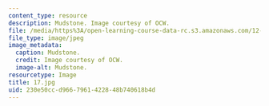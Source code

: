```yaml
---
content_type: resource
description: Mudstone. Image courtesy of OCW.
file: /media/https%3A/open-learning-course-data-rc.s3.amazonaws.com/12-110-sedimentary-geology-fall-2004/230e50ccd9667961422848b740618b4d_17.jpg
file_type: image/jpeg
image_metadata:
  caption: Mudstone.
  credit: Image courtesy of OCW.
  image-alt: Mudstone.
resourcetype: Image
title: 17.jpg
uid: 230e50cc-d966-7961-4228-48b740618b4d
---
```

